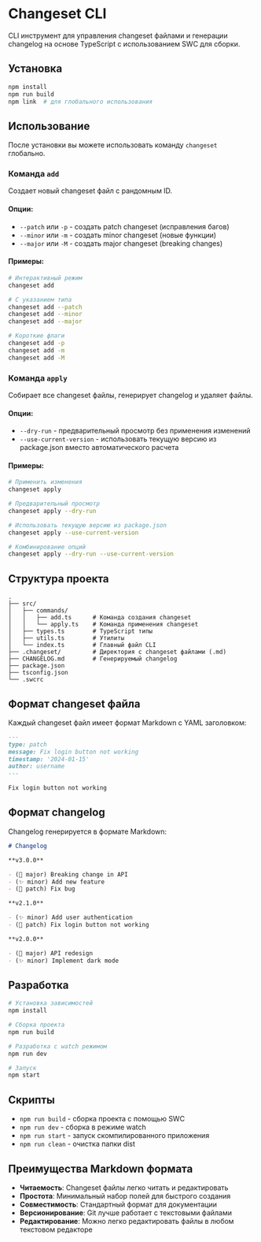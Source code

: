 # Changeset CLI

CLI инструмент для управления changeset файлами и генерации changelog на основе TypeScript с использованием SWC для сборки.

## Установка

```bash
npm install
npm run build
npm link  # для глобального использования
```

## Использование

После установки вы можете использовать команду `changeset` глобально.

### Команда `add`

Создает новый changeset файл с рандомным ID.

#### Опции:
- `--patch` или `-p` - создать patch changeset (исправления багов)
- `--minor` или `-m` - создать minor changeset (новые функции)
- `--major` или `-M` - создать major changeset (breaking changes)

#### Примеры:

```bash
# Интерактивный режим
changeset add

# С указанием типа
changeset add --patch
changeset add --minor
changeset add --major

# Короткие флаги
changeset add -p
changeset add -m
changeset add -M
```

### Команда `apply`

Собирает все changeset файлы, генерирует changelog и удаляет файлы.

#### Опции:
- `--dry-run` - предварительный просмотр без применения изменений
- `--use-current-version` - использовать текущую версию из package.json вместо автоматического расчета

#### Примеры:

```bash
# Применить изменения
changeset apply

# Предварительный просмотр
changeset apply --dry-run

# Использовать текущую версию из package.json
changeset apply --use-current-version

# Комбинирование опций
changeset apply --dry-run --use-current-version
```

## Структура проекта

```
.
├── src/
│   ├── commands/
│   │   ├── add.ts      # Команда создания changeset
│   │   └── apply.ts    # Команда применения changeset
│   ├── types.ts        # TypeScript типы
│   ├── utils.ts        # Утилиты
│   └── index.ts        # Главный файл CLI
├── .changeset/         # Директория с changeset файлами (.md)
├── CHANGELOG.md        # Генерируемый changelog
├── package.json
├── tsconfig.json
└── .swcrc
```

## Формат changeset файла

Каждый changeset файл имеет формат Markdown с YAML заголовком:

```markdown
---
type: patch
message: Fix login button not working
timestamp: '2024-01-15'
author: username
---

Fix login button not working
```

## Формат changelog

Changelog генерируется в формате Markdown:

```markdown
# Changelog

**v3.0.0**

- (🚨 major) Breaking change in API
- (✨ minor) Add new feature
- (🐛 patch) Fix bug

**v2.1.0**

- (✨ minor) Add user authentication
- (🐛 patch) Fix login button not working

**v2.0.0**

- (🚨 major) API redesign
- (✨ minor) Implement dark mode
```

## Разработка

```bash
# Установка зависимостей
npm install

# Сборка проекта
npm run build

# Разработка с watch режимом
npm run dev

# Запуск
npm start
```

## Скрипты

- `npm run build` - сборка проекта с помощью SWC
- `npm run dev` - сборка в режиме watch
- `npm run start` - запуск скомпилированного приложения
- `npm run clean` - очистка папки dist

## Преимущества Markdown формата

- **Читаемость**: Changeset файлы легко читать и редактировать
- **Простота**: Минимальный набор полей для быстрого создания
- **Совместимость**: Стандартный формат для документации
- **Версионирование**: Git лучше работает с текстовыми файлами
- **Редактирование**: Можно легко редактировать файлы в любом текстовом редакторе 